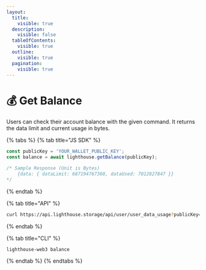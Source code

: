 ```yaml
---
layout:
  title:
    visible: true
  description:
    visible: false
  tableOfContents:
    visible: true
  outline:
    visible: true
  pagination:
    visible: true
---
```


# 💰 Get Balance

Users can check their account balance with the given command. It returns the data limit and current usage in bytes.

{% tabs %}
{% tab title="JS SDK" %}
```javascript
const publicKey = 'YOUR_WALLET_PUBLIC_KEY';
const balance = await lighthouse.getBalance(publicKey);

/* Sample Response (Unit is Bytes)
    {data: { dataLimit: 687194767360, dataUsed: 7012827847 }}
*/
```
{% endtab %}

{% tab title="API" %}
```bash
curl https://api.lighthouse.storage/api/user/user_data_usage?publicKey=<publicKey>
```
{% endtab %}

{% tab title="CLI" %}
```bash
lighthouse-web3 balance
```
{% endtab %}
{% endtabs %}
